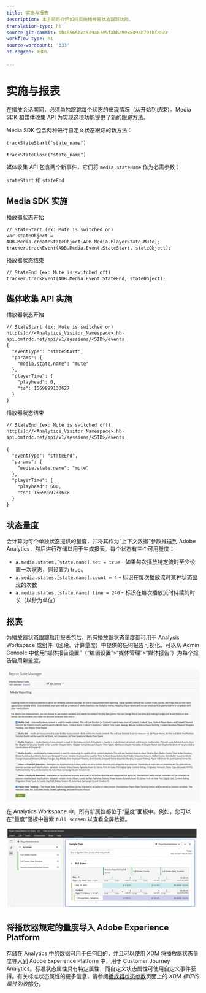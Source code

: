 ```yaml
---
title: 实施与报表
description: 本主题将介绍如何实施播放器状态跟踪功能。
translation-type: ht
source-git-commit: 1b48565bcc5c9a87e5fabbc906049ab791bf89cc
workflow-type: ht
source-wordcount: '333'
ht-degree: 100%

---
```



# 实施与报表

在播放会话期间，必须单独跟踪每个状态的出现情况（从开始到结束）。Media SDK 和媒体收集 API 为实现这项功能提供了新的跟踪方法。

Media SDK 包含两种进行自定义状态跟踪的新方法：

`trackStateStart("state_name")`

`trackStateClose("state_name")`


媒体收集 API 包含两个新事件，它们将 `media.stateName` 作为必需参数：

`stateStart` 和 `stateEnd`

## Media SDK 实施

播放器状态开始

```
// StateStart (ex: Mute is switched on)
var stateObject = ADB.Media.createStateObject(ADB.Media.PlayerState.Mute);
tracker.trackEvent(ADB.Media.Event.StateStart, stateObject);
```

播放器状态结束

```
// StateEnd (ex: Mute is switched off)
tracker.trackEvent(ADB.Media.Event.StateEnd, stateObject);
```


## 媒体收集 API 实施

播放器状态开始

```
// StateStart (ex: Mute is switched on)
http(s)://<Analytics_Visitor_Namespace>.hb-api.omtrdc.net/api/v1/sessions/<SID>/events
{
  "eventType": "stateStart",
  "params": {
    "media.state.name": "mute"
  },
  "playerTime": {
    "playhead": 0,
    "ts": 1569999130627
  }
}
```

播放器状态结束

```
// StateEnd (ex: Mute is switched off)
http(s)://<Analytics_Visitor_Namespace>.hb-api.omtrdc.net/api/v1/sessions/<SID>/events

{
  "eventType": "stateEnd",
  "params": {
    "media.state.name": "mute"
  },
  "playerTime": {
    "playhead": 600,
    "ts": 1569999730638
  }
}
```

## 状态量度

会计算为每个单独状态提供的量度，并将其作为“上下文数据”参数推送到 Adobe Analytics，然后进行存储以用于生成报表。每个状态有三个可用量度：

* `a.media.states.[state.name].set = true` - 如果每次播放特定流时至少设置一次状态，则设置为 true。
* `a.media.states.[state.name].count = 4` - 标识在每次播放流时某种状态出现的次数
* `a.media.states.[state.name].time = 240` - 标识在每次播放流时持续的时长（以秒为单位）

## 报表

为播放器状态跟踪启用报表包后，所有播放器状态量度都可用于 Analysis Workspace 或组件（区段、计算量度）中提供的任何报告可视化。可以从 Admin Console 中使用“媒体报告设置”（“编辑设置”>“媒体管理”>“媒体报告”）为每个报告启用新量度。

![](assets/report-setup.png)

在 Analytics Workspace 中，所有新属性都位于“量度”面板中。例如，您可以在“量度”面板中搜索 `full screen` 以查看全屏数据。

![](assets/full-screen-report.png)

## 将播放器规定的量度导入 Adobe Experience Platform

存储在 Analytics 中的数据可用于任何目的，并且可以使用 XDM 将播放器状态量度导入到 Adobe Experience Platform 中，用于 Customer Journey Analytics。标准状态属性具有特定属性，而自定义状态属性可使用自定义事件获得。有关标准状态属性的更多信息，请参阅[播放器状态参数](/help/metrics-and-metadata/player-state-parameters.md)页面上的 *XDM 标识的属性列表*&#x200B;部分。
